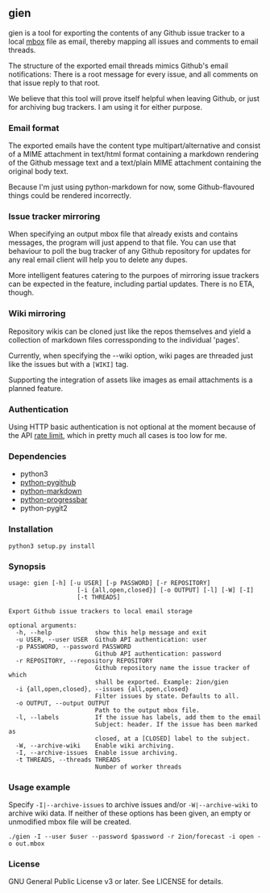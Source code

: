 ## gien

gien is a tool for exporting the contents of any Github issue tracker to
a local [mbox](https://en.wikipedia.org/wiki/Mbox) file as email,
thereby mapping all issues and comments to email threads.

The structure of the exported email threads mimics Github's email
notifications: There is a root message for every issue, and all comments
on that issue reply to that root.

We believe that this tool will prove itself helpful when leaving Github,
or just for archiving bug trackers. I am using it for either purpose.

### Email format

The exported emails have the content type multipart/alternative and
consist of a MIME attachment in text/html format containing a markdown
rendering of the Github message text and a text/plain MIME attachment
containing the original body text.

Because I'm just using python-markdown for now, some Github-flavoured
things could be rendered incorrectly.

### Issue tracker mirroring

When specifying an output mbox file that already exists and contains
messages, the program will just append to that file. You can use that
behaviour to poll the bug tracker of any Github repository for updates
for any real email client will help you to delete any dupes.

More intelligent features catering to the purpoes of mirroring issue
trackers can be expected in the feature, including partial updates.
There is no ETA, though.

### Wiki mirroring

Repository wikis can be cloned just like the repos themselves and yield
a collection of markdown files corressponding to the individual 'pages'.

Currently, when specifying the --wiki option, wiki pages are threaded
just like the issues but with a `[WIKI]` tag.

Supporting the integration of assets like images as email attachments is
a planned feature.

### Authentication

Using HTTP basic authentication is not optional at the moment because of
the API [rate limit](https://developer.github.com/v3/#rate-limiting),
which in pretty much all cases is too low for me.

### Dependencies

* python3
* [python-pygithub](http://jacquev6.github.com/PyGithub)
* [python-markdown](http://pypi.python.org/pypi/Markdown)
* [python-progressbar](https://github.com/niltonvolpato/python-progressbar)
* python-pygit2

### Installation

```
python3 setup.py install
```

### Synopsis

```
usage: gien [-h] [-u USER] [-p PASSWORD] [-r REPOSITORY]
                   [-i {all,open,closed}] [-o OUTPUT] [-l] [-W] [-I]
                   [-t THREADS]

Export Github issue trackers to local email storage

optional arguments:
  -h, --help            show this help message and exit
  -u USER, --user USER  Github API authentication: user
  -p PASSWORD, --password PASSWORD
                        Github API authentication: password
  -r REPOSITORY, --repository REPOSITORY
                        Github repository name the issue tracker of which
                        shall be exported. Example: 2ion/gien
  -i {all,open,closed}, --issues {all,open,closed}
                        Filter issues by state. Defaults to all.
  -o OUTPUT, --output OUTPUT
                        Path to the output mbox file.
  -l, --labels          If the issue has labels, add them to the email
                        Subject: header. If the issue has been marked as
                        closed, at a [CLOSED] label to the subject.
  -W, --archive-wiki    Enable wiki archiving.
  -I, --archive-issues  Enable issue archiving.
  -t THREADS, --threads THREADS
                        Number of worker threads
```

### Usage example

Specify `-I|--archive-issues` to archive issues and/or `-W|--archive-wiki`
to archive wiki data. If neither of these options has been given, an
empty or unmodified mbox file will be created.

```
./gien -I --user $user --password $password -r 2ion/forecast -i open -o out.mbox
```

### License

GNU General Public License v3 or later. See LICENSE for details.
